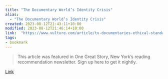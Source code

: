 ```yaml
---
title: "The Documentary World’s Identity Crisis"
alias:
  - "The Documentary World’s Identity Crisis"
created: 2023-08-12T21:43:11+10:00
modified: 2023-08-12T21:46:14+10:00
link:  "https://www.vulture.com/article/tv-documentaries-ethical-standards.html"
tags:
- bookmark
---
```


> This article was featured in One Great Story, New York’s reading recommendation newsletter. Sign up here to get it nightly.

[Link](https://www.vulture.com/article/tv-documentaries-ethical-standards.html)